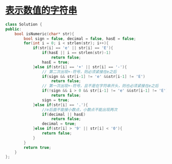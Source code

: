 # [表示数值的字符串](https://www.nowcoder.com/practice/6f8c901d091949a5837e24bb82a731f2?tpId=13&tqId=11206&tPage=3&rp=3&ru=/ta/coding-interviews&qru=/ta/coding-interviews/question-ranking)

```c++
class Solution {
public:
    bool isNumeric(char* str){
        bool sign = false, decimal = false, hasE = false;
        for(int i = 0; i < strlen(str); i++){
            if(str[i] == 'e' || str[i] == 'E'){
                if(hasE || i == strlen(str)-1)
                    return false;
                hasE = true;
            }else if(str[i] == '+' || str[i] == '-'){
                // 第二次出现+-符号，则必须紧接在e之后
                if(sign && str[i-1] != 'e' &&str[i-1] != 'E')
                    return false;
                // 第一次出现+-符号，且不是在字符串开头，则也必须紧接在e之后
                if(!sign && i > 0 && str[i-1] != 'e' &&str[i-1] != 'E')
                    return false;
                sign = true;
            }else if(str[i] == '.'){
                //e后面不能接小数点，小数点不能出现两次
                if(decimal || hasE)
                    return false;
                decimal = true;
            }else if(str[i] > '9' || str[i] < '0'){
                return false;
            }
        }
        return true;
    }
};
```

